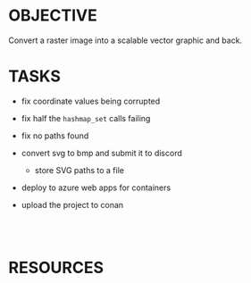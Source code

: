 
# OBJECTIVE
Convert a raster image into a scalable vector graphic and back.

# TASKS

- fix coordinate values being corrupted

- fix half the `hashmap_set` calls failing

- fix no paths found

- convert svg to bmp and submit it to discord
    - store SVG paths to a file

- deploy to azure web apps for containers

- upload the project to conan

<br>
<br>

# RESOURCES
